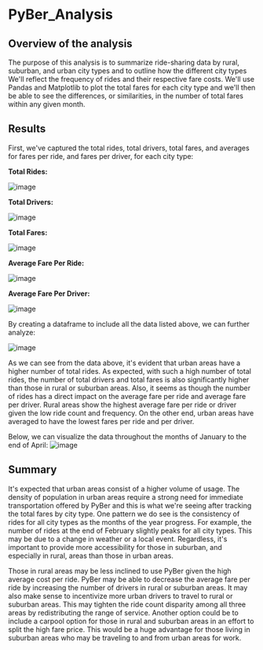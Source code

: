 # PyBer_Analysis
## Overview of the analysis
The purpose of this analysis is to summarize ride-sharing data by rural, suburban, and urban city types and to outline how the different city types  We'll reflect the frequency of rides and their respective fare costs. We'll use Pandas and Matplotlib to plot the total fares for each city type and we'll then be able to see the differences, or similarities, in the number of total fares within any given month.

## Results
First, we've captured the total rides, total drivers, total fares, and averages for fares per ride, and fares per driver, for each city type:

**Total Rides:**

![image](https://user-images.githubusercontent.com/89496798/141698342-4f0e0dc0-aea0-43b8-b6d1-58ed93541aed.png)

**Total Drivers:**

![image](https://user-images.githubusercontent.com/89496798/141698366-65d508a9-960e-4135-966c-22ed9f8ccbc0.png)

**Total Fares:**

![image](https://user-images.githubusercontent.com/89496798/141698377-7b1daa90-b9fc-4247-a705-4f40bbb5484b.png)

**Average Fare Per Ride:**

![image](https://user-images.githubusercontent.com/89496798/141698388-85c059d4-efa1-42d6-9967-882e33b73bf5.png)

**Average Fare Per Driver:**

![image](https://user-images.githubusercontent.com/89496798/141698395-3d5b5029-5e35-4383-85ba-3e440d9a26b2.png)

By creating a dataframe to include all the data listed above, we can further analyze:

![image](https://user-images.githubusercontent.com/89496798/141698410-9ddf6e06-cc1f-407e-8373-5741c5230762.png)

As we can see from the data above, it's evident that urban areas have a higher number of total rides. As expected, with such a high number of total rides, the number of total drivers and total fares is also significantly higher than those in rural or suburban areas. Also, it seems as though the number of rides has a direct impact on the average fare per ride and average fare per driver. Rural areas show the highest average fare per ride or driver given the low ride count and frequency. On the other end, urban areas have averaged to have the lowest fares per ride and per driver.

Below, we can visualize the data throughout the months of January to the end of April:
![image](https://user-images.githubusercontent.com/89496798/141698687-a84316d4-190b-45d8-955f-2ad4ec5dfbb8.png)

## Summary
It's expected that urban areas consist of a higher volume of usage. The density of population in urban areas require a strong need for immediate transportation offered by PyBer and this is what we're seeing after tracking the total fares by city type. One pattern we do see is the consistency of rides for all city types as the months of the year progress. For example, the number of rides at the end of February slightly peaks for all city types. This may be due to a change in weather or a local event. Regardless, it's important to provide more accessibility for those in suburban, and especially in rural, areas than those in urban areas. 

Those in rural areas may be less inclined to use PyBer given the high average cost per ride. PyBer may be able to decrease the average fare per ride by increasing the number of drivers in rural or suburban areas. It may also make sense to incentivize more urban drivers to travel to rural or suburban areas. This may tighten the ride count disparity among all three areas by redistributing the range of service. Another option could be to include a carpool option for those in rural and suburban areas in an effort to split the high fare price. This would be a huge advantage for those living in suburban areas who may be traveling to and from urban areas for work.
